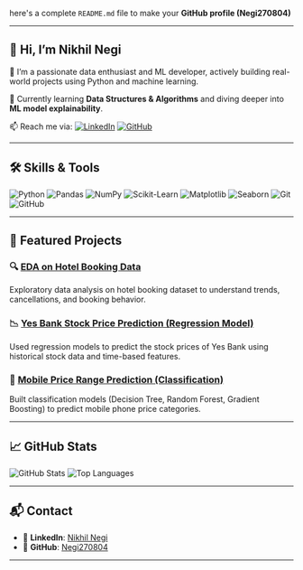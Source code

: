 here's a complete `README.md` file to make your **GitHub profile (Negi270804)**

---

## 👋 Hi, I’m Nikhil Negi

🔭 I’m a passionate data enthusiast and ML developer, actively building real-world projects using Python and machine learning.

🌱 Currently learning **Data Structures & Algorithms** and diving deeper into **ML model explainability**.

📫 Reach me via:
[![LinkedIn](https://img.shields.io/badge/LinkedIn-blue?style=flat-square\&logo=linkedin\&logoColor=white)](https://www.linkedin.com/in/nikhil-negi-0bb166328)
[![GitHub](https://img.shields.io/badge/GitHub-000?style=flat-square\&logo=github\&logoColor=white)](https://github.com/Negi270804)

---

## 🛠️ Skills & Tools

![Python](https://img.shields.io/badge/Python-3776AB?style=for-the-badge\&logo=python\&logoColor=white)
![Pandas](https://img.shields.io/badge/Pandas-150458?style=for-the-badge\&logo=pandas\&logoColor=white)
![NumPy](https://img.shields.io/badge/Numpy-013243?style=for-the-badge\&logo=numpy\&logoColor=white)
![Scikit-Learn](https://img.shields.io/badge/Scikit--Learn-F7931E?style=for-the-badge\&logo=scikit-learn\&logoColor=white)
![Matplotlib](https://img.shields.io/badge/Matplotlib-11557C?style=for-the-badge\&logo=matplotlib\&logoColor=white)
![Seaborn](https://img.shields.io/badge/Seaborn-3776AB?style=for-the-badge)
![Git](https://img.shields.io/badge/Git-F05032?style=for-the-badge\&logo=git\&logoColor=white)
![GitHub](https://img.shields.io/badge/GitHub-000?style=for-the-badge\&logo=github\&logoColor=white)

---

## 📂 Featured Projects

### 🔍 [EDA on Hotel Booking Data](https://github.com/Negi270804/Hotel-Booking-Project)

Exploratory data analysis on hotel booking dataset to understand trends, cancellations, and booking behavior.

### 📉 [Yes Bank Stock Price Prediction (Regression Model)](https://github.com/Negi270804/Yes-Bank-Stock-Close-Price-Prediction)

Used regression models to predict the stock prices of Yes Bank using historical stock data and time-based features.

### 📱 [Mobile Price Range Prediction (Classification)](https://github.com/Negi270804/mobile-price-range-prediction)

Built classification models (Decision Tree, Random Forest, Gradient Boosting) to predict mobile phone price categories.

---

## 📈 GitHub Stats

![GitHub Stats](https://github-readme-stats.vercel.app/api?username=Negi270804\&show_icons=true\&theme=radical)
![Top Languages](https://github-readme-stats.vercel.app/api/top-langs/?username=Negi270804\&layout=compact\&theme=radical)

---

## 📬 Contact

* 🔗 **LinkedIn**: [Nikhil Negi](https://www.linkedin.com/in/nikhil-negi-0bb166328)
* 🐙 **GitHub**: [Negi270804](https://github.com/Negi270804)

---
